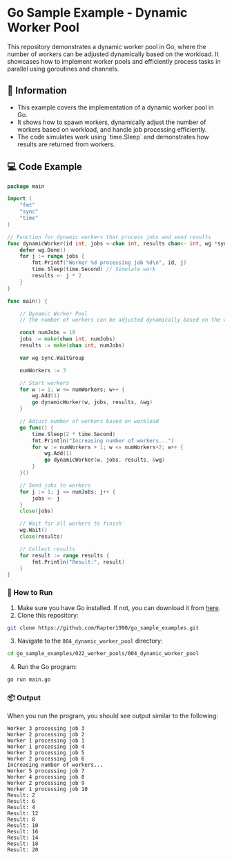 # Go Sample Example - Dynamic Worker Pool

This repository demonstrates a dynamic worker pool in Go, where the number of workers can be adjusted dynamically based on the workload. It showcases how to implement worker pools and efficiently process tasks in parallel using goroutines and channels.

## 📖 Information

<ul style="list-style-type:disc">
  <li>This example covers the implementation of a dynamic worker pool in Go.</li>
  <li>It shows how to spawn workers, dynamically adjust the number of workers based on workload, and handle job processing efficiently.</li>
  <li>The code simulates work using `time.Sleep` and demonstrates how results are returned from workers.</li>
</ul>

## 💻 Code Example

```go
package main

import (
	"fmt"
	"sync"
	"time"
)

// Function for dynamic workers that process jobs and send results
func dynamicWorker(id int, jobs <-chan int, results chan<- int, wg *sync.WaitGroup) {
	defer wg.Done()
	for j := range jobs {
		fmt.Printf("Worker %d processing job %d\n", id, j)
		time.Sleep(time.Second) // Simulate work
		results <- j * 2
	}
}

func main() {

	// Dynamic Worker Pool
	// the number of workers can be adjusted dynamically based on the workload

	const numJobs = 10
	jobs := make(chan int, numJobs)
	results := make(chan int, numJobs)

	var wg sync.WaitGroup

	numWorkers := 3

	// Start workers
	for w := 1; w <= numWorkers; w++ {
		wg.Add(1)
		go dynamicWorker(w, jobs, results, &wg)
	}

	// Adjust number of workers based on workload
	go func() {
		time.Sleep(2 * time.Second)
		fmt.Println("Increasing number of workers...")
		for w := numWorkers + 1; w <= numWorkers+2; w++ {
			wg.Add(1)
			go dynamicWorker(w, jobs, results, &wg)
		}
	}()

	// Send jobs to workers
	for j := 1; j <= numJobs; j++ {
		jobs <- j
	}
	close(jobs)

	// Wait for all workers to finish
	wg.Wait()
	close(results)

	// Collect results
	for result := range results {
		fmt.Println("Result:", result)
	}
}
```

### 🏃 How to Run

1. Make sure you have Go installed. If not, you can download it from [here](https://golang.org/dl/).
2. Clone this repository:

```bash
git clone https://github.com/Rapter1990/go_sample_examples.git
```

3. Navigate to the `004_dynamic_worker_pool` directory:

```bash
cd go_sample_examples/022_worker_pools/004_dynamic_worker_pool
```

4. Run the Go program:

```bash
go run main.go
```

### 📦 Output

When you run the program, you should see output similar to the following:

```
Worker 3 processing job 3
Worker 2 processing job 2
Worker 1 processing job 1
Worker 1 processing job 4
Worker 3 processing job 5
Worker 2 processing job 6
Increasing number of workers...
Worker 5 processing job 7
Worker 4 processing job 8
Worker 2 processing job 9
Worker 1 processing job 10
Result: 2
Result: 6
Result: 4
Result: 12
Result: 8
Result: 10
Result: 16
Result: 14
Result: 18
Result: 20
```